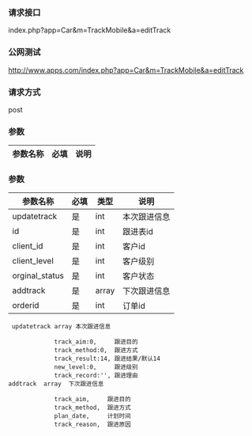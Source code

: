 ### **请求接口**
index.php?app=Car&m=TrackMobile&a=editTrack



### **公网测试**
http://www.apps.com/index.php?app=Car&m=TrackMobile&a=editTrack

### **请求方式**
post


### **参数**
| 参数名称  |必填|     说明      |
|------|-----|------|
### **参数**
| 参数名称  |必填|   类型  |说明      |
|------|-----|------|------|
| updatetrack| 是 | int|本次跟进信息|
| id| 是 | int|跟进表id|
| client_id| 是 | int|客户id|
| client_level| 是 | int|客户级别|
| orginal_status| 是 | int|客户状态|
| addtrack| 是 | array|下次跟进信息|
| orderid| 是 | int|订单id|

     updatetrack array 本次跟进信息
                  
                 track_aim:0,     跟进目的
                 track_method:0,  跟进方式
                 track_result:14, 跟进结果/默认14
                 new_level:0,     跟进级别
                 track_record:'', 跟进理由
    addtrack  array  下次跟进信息

                 track_aim,     跟进目的
                 track_method,  跟进方式
                 plan_date,     计划时间
                 track_reason,  跟进原因
